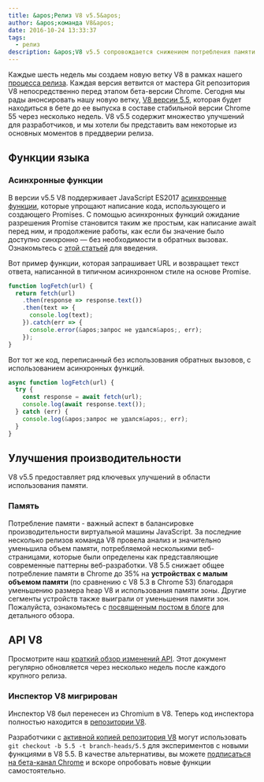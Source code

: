 ```yaml
---
title: &apos;Релиз V8 v5.5&apos;
author: &apos;команда V8&apos;
date: 2016-10-24 13:33:37
tags:
  - релиз
description: &apos;V8 v5.5 сопровождается снижением потребления памяти и повышением поддержки функций языка ECMAScript.&apos;
---
```

Каждые шесть недель мы создаем новую ветку V8 в рамках нашего [процесса релиза](/docs/release-process). Каждая версия ветвится от мастера Git репозитория V8 непосредственно перед этапом бета-версии Chrome. Сегодня мы рады анонсировать нашу новую ветку, [V8 версии 5.5](https://chromium.googlesource.com/v8/v8.git/+log/branch-heads/5.5), которая будет находиться в бете до ее выпуска в составе стабильной версии Chrome 55 через несколько недель. V8 v5.5 содержит множество улучшений для разработчиков, и мы хотели бы представить вам некоторые из основных моментов в преддверии релиза.

<!--truncate-->
## Функции языка

### Асинхронные функции

В версии v5.5 V8 поддерживает JavaScript ES2017 [асинхронные функции](https://developers.google.com/web/fundamentals/getting-started/primers/async-functions), которые упрощают написание кода, использующего и создающего Promises. С помощью асинхронных функций ожидание разрешения Promise становится таким же простым, как написание await перед ним, и продолжение работы, как если бы значение было доступно синхронно — без необходимости в обратных вызовах. Ознакомьтесь с [этой статьей](https://developers.google.com/web/fundamentals/getting-started/primers/async-functions) для введения.

Вот пример функции, которая запрашивает URL и возвращает текст ответа, написанной в типичном асинхронном стиле на основе Promise.

```js
function logFetch(url) {
  return fetch(url)
    .then(response => response.text())
    .then(text => {
      console.log(text);
    }).catch(err => {
      console.error(&apos;запрос не удался&apos;, err);
    });
}
```

Вот тот же код, переписанный без использования обратных вызовов, с использованием асинхронных функций.

```js
async function logFetch(url) {
  try {
    const response = await fetch(url);
    console.log(await response.text());
  } catch (err) {
    console.log(&apos;запрос не удался&apos;, err);
  }
}
```

## Улучшения производительности

V8 v5.5 предоставляет ряд ключевых улучшений в области использования памяти.

### Память

Потребление памяти - важный аспект в балансировке производительности виртуальной машины JavaScript. За последние несколько релизов команда V8 провела анализ и значительно уменьшила объем памяти, потребляемой несколькими веб-страницами, которые были определены как представляющие современные паттерны веб-разработки. V8 5.5 снижает общее потребление памяти в Chrome до 35% на **устройствах с малым объемом памяти** (по сравнению с V8 5.3 в Chrome 53) благодаря уменьшению размера heap V8 и использования памяти зоны. Другие сегменты устройств также выиграли от уменьшения памяти зон. Пожалуйста, ознакомьтесь с [посвященным постом в блоге](/blog/optimizing-v8-memory) для детального обзора.

## API V8

Просмотрите наш [краткий обзор изменений API](https://docs.google.com/document/d/1g8JFi8T_oAE_7uAri7Njtig7fKaPDfotU6huOa1alds/edit). Этот документ регулярно обновляется через несколько недель после каждого крупного релиза.

### Инспектор V8 мигрирован

Инспектор V8 был перенесен из Chromium в V8. Теперь код инспектора полностью находится в [репозитории V8](https://chromium.googlesource.com/v8/v8/+/master/src/inspector/).

Разработчики с [активной копией репозитория V8](/docs/source-code#using-git) могут использовать `git checkout -b 5.5 -t branch-heads/5.5` для экспериментов с новыми функциями в V8 5.5. В качестве альтернативы, вы можете [подписаться на бета-канал Chrome](https://www.google.com/chrome/browser/beta.html) и вскоре опробовать новые функции самостоятельно.
